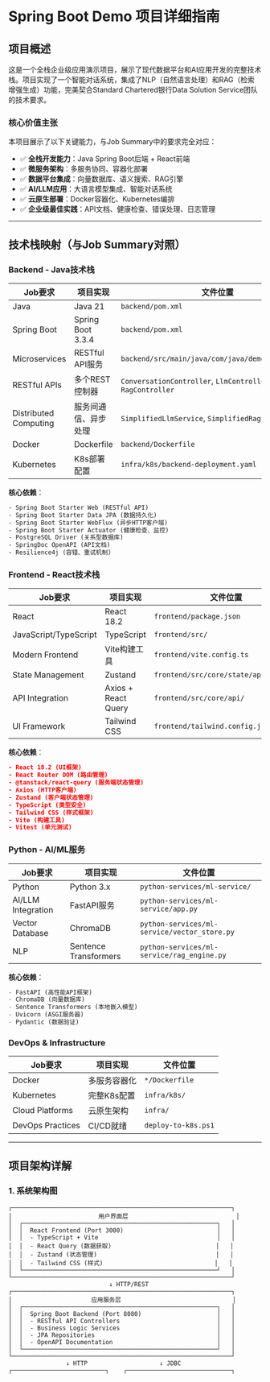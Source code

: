 # Spring Boot Demo 项目详细指南

## 项目概述

这是一个全栈企业级应用演示项目，展示了现代数据平台和AI应用开发的完整技术栈。项目实现了一个智能对话系统，集成了NLP（自然语言处理）和RAG（检索增强生成）功能，完美契合Standard Chartered银行Data Solution Service团队的技术要求。

### 核心价值主张

本项目展示了以下关键能力，与Job Summary中的要求完全对应：

- ✅ **全栈开发能力**：Java Spring Boot后端 + React前端
- ✅ **微服务架构**：多服务协同、容器化部署
- ✅ **数据平台集成**：向量数据库、语义搜索、RAG引擎
- ✅ **AI/LLM应用**：大语言模型集成、智能对话系统
- ✅ **云原生部署**：Docker容器化、Kubernetes编排
- ✅ **企业级最佳实践**：API文档、健康检查、错误处理、日志管理

---

## 技术栈映射（与Job Summary对照）

### Backend - Java技术栈

| Job要求 | 项目实现 | 文件位置 |
|---------|---------|---------|
| Java | Java 21 | `backend/pom.xml` |
| Spring Boot | Spring Boot 3.3.4 | `backend/pom.xml` |
| Microservices | RESTful API服务 | `backend/src/main/java/com/java/demo/controller/` |
| RESTful APIs | 多个REST控制器 | `ConversationController`, `LlmController`, `RagController` |
| Distributed Computing | 服务间通信、异步处理 | `SimplifiedLlmService`, `SimplifiedRagService` |
| Docker | Dockerfile | `backend/Dockerfile` |
| Kubernetes | K8s部署配置 | `infra/k8s/backend-deployment.yaml` |

**核心依赖**：
```xml
- Spring Boot Starter Web (RESTful API)
- Spring Boot Starter Data JPA (数据持久化)
- Spring Boot Starter WebFlux (异步HTTP客户端)
- Spring Boot Starter Actuator (健康检查、监控)
- PostgreSQL Driver (关系型数据库)
- SpringDoc OpenAPI (API文档)
- Resilience4j (容错、重试机制)
```

### Frontend - React技术栈

| Job要求 | 项目实现 | 文件位置 |
|---------|---------|---------|
| React | React 18.2 | `frontend/package.json` |
| JavaScript/TypeScript | TypeScript | `frontend/src/` |
| Modern Frontend | Vite构建工具 | `frontend/vite.config.ts` |
| State Management | Zustand | `frontend/src/core/state/appStore.ts` |
| API Integration | Axios + React Query | `frontend/src/core/api/` |
| UI Framework | Tailwind CSS | `frontend/tailwind.config.js` |

**核心依赖**：
```json
- React 18.2 (UI框架)
- React Router DOM (路由管理)
- @tanstack/react-query (服务端状态管理)
- Axios (HTTP客户端)
- Zustand (客户端状态管理)
- TypeScript (类型安全)
- Tailwind CSS (样式框架)
- Vite (构建工具)
- Vitest (单元测试)
```

### Python - AI/ML服务

| Job要求 | 项目实现 | 文件位置 |
|---------|---------|---------|
| Python | Python 3.x | `python-services/ml-service/` |
| AI/LLM Integration | FastAPI服务 | `python-services/ml-service/app.py` |
| Vector Database | ChromaDB | `python-services/ml-service/vector_store.py` |
| NLP | Sentence Transformers | `python-services/ml-service/rag_engine.py` |

**核心依赖**：
```python
- FastAPI (高性能API框架)
- ChromaDB (向量数据库)
- Sentence Transformers (本地嵌入模型)
- Uvicorn (ASGI服务器)
- Pydantic (数据验证)
```

### DevOps & Infrastructure

| Job要求 | 项目实现 | 文件位置 |
|---------|---------|---------|
| Docker | 多服务容器化 | `*/Dockerfile` |
| Kubernetes | 完整K8s配置 | `infra/k8s/` |
| Cloud Platforms | 云原生架构 | `infra/` |
| DevOps Practices | CI/CD就绪 | `deploy-to-k8s.ps1` |

---

## 项目架构详解

### 1. 系统架构图

```
┌─────────────────────────────────────────────────────────────┐
│                        用户界面层                              │
│  ┌──────────────────────────────────────────────────────┐   │
│  │  React Frontend (Port 3000)                          │   │
│  │  - TypeScript + Vite                                 │   │
│  │  - React Query (数据获取)                             │   │
│  │  - Zustand (状态管理)                                 │   │
│  │  - Tailwind CSS (样式)                               │   │
│  └──────────────────────────────────────────────────────┘   │
└─────────────────────────────────────────────────────────────┘
                            ↓ HTTP/REST
┌─────────────────────────────────────────────────────────────┐
│                      应用服务层                               │
│  ┌──────────────────────────────────────────────────────┐   │
│  │  Spring Boot Backend (Port 8080)                     │   │
│  │  - RESTful API Controllers                           │   │
│  │  - Business Logic Services                           │   │
│  │  - JPA Repositories                                  │   │
│  │  - OpenAPI Documentation                             │   │
│  └──────────────────────────────────────────────────────┘   │
└─────────────────────────────────────────────────────────────┘
                ↓ HTTP                    ↓ JDBC
┌──────────────────────────┐    ┌─────────────────────────────┐
